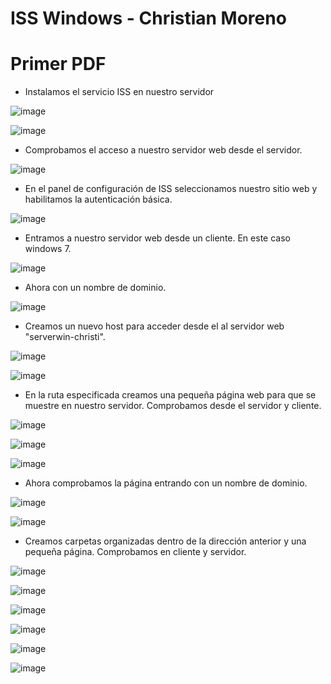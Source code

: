 # ISS Windows - Christian Moreno #

# Primer PDF #

  - Instalamos el servicio ISS en nuestro servidor

![image](https://github.com/christianjmx/SRD_christian/blob/main/Tema%204/ISS%20Windows/IMG/ISS/1.png)

![image](https://github.com/christianjmx/SRD_christian/blob/main/Tema%204/ISS%20Windows/IMG/ISS/2.png)

  - Comprobamos el acceso a nuestro servidor web desde el servidor.

![image](https://github.com/christianjmx/SRD_christian/blob/main/Tema%204/ISS%20Windows/IMG/ISS/3.png)

  - En el panel de configuración de ISS seleccionamos nuestro sitio web y habilitamos la autenticación básica.

![image](https://github.com/christianjmx/SRD_christian/blob/main/Tema%204/ISS%20Windows/IMG/ISS/4.png)

  - Entramos a nuestro servidor web desde un cliente. En este caso windows 7.

![image](https://github.com/christianjmx/SRD_christian/blob/main/Tema%204/ISS%20Windows/IMG/ISS/5.png)

  - Ahora con un nombre de dominio.

![image](https://github.com/christianjmx/SRD_christian/blob/main/Tema%204/ISS%20Windows/IMG/ISS/6.png)

  - Creamos un nuevo host para acceder desde el al servidor web "serverwin-christi".

![image](https://github.com/christianjmx/SRD_christian/blob/main/Tema%204/ISS%20Windows/IMG/ISS/7.png)

![image](https://github.com/christianjmx/SRD_christian/blob/main/Tema%204/ISS%20Windows/IMG/ISS/8.png)

  - En la ruta especificada creamos una pequeña página web para que se muestre en nuestro servidor. Comprobamos desde el servidor y cliente.

![image](https://github.com/christianjmx/SRD_christian/blob/main/Tema%204/ISS%20Windows/IMG/ISS/9.png)

![image](https://github.com/christianjmx/SRD_christian/blob/main/Tema%204/ISS%20Windows/IMG/ISS/10.png)

![image](https://github.com/christianjmx/SRD_christian/blob/main/Tema%204/ISS%20Windows/IMG/ISS/11.png)

  - Ahora comprobamos la página entrando con un nombre de dominio.

![image](https://github.com/christianjmx/SRD_christian/blob/main/Tema%204/ISS%20Windows/IMG/ISS/12.png)

![image](https://github.com/christianjmx/SRD_christian/blob/main/Tema%204/ISS%20Windows/IMG/ISS/13.png)

  - Creamos carpetas organizadas dentro de la dirección anterior y una pequeña página. Comprobamos en cliente y servidor.

![image](https://github.com/christianjmx/SRD_christian/blob/main/Tema%204/ISS%20Windows/IMG/ISS/14.png)

![image](https://github.com/christianjmx/SRD_christian/blob/main/Tema%204/ISS%20Windows/IMG/ISS/15.png)

![image](https://github.com/christianjmx/SRD_christian/blob/main/Tema%204/ISS%20Windows/IMG/ISS/16.png)

![image](https://github.com/christianjmx/SRD_christian/blob/main/Tema%204/ISS%20Windows/IMG/ISS/17.png)

![image](https://github.com/christianjmx/SRD_christian/blob/main/Tema%204/ISS%20Windows/IMG/ISS/18.png)

![image](https://github.com/christianjmx/SRD_christian/blob/main/Tema%204/ISS%20Windows/IMG/ISS/19.png)



























